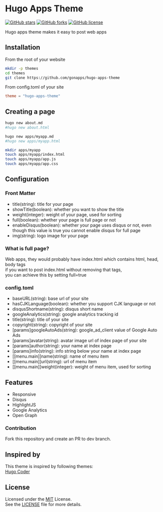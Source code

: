 # Hugo Apps Theme
[![GitHub stars](https://img.shields.io/github/stars/gonapps/hugo-apps-theme.svg?style=flat-square)](https://github.com/gonapps/hugo-apps-theme/stargazers)
[![GitHub forks](https://img.shields.io/github/forks/gonapps/hugo-apps-theme.svg?style=flat-square)](https://github.com/gonapps/hugo-apps-theme/fork)
[![GitHub license](https://img.shields.io/badge/license-MIT-blue.svg?style=flat-square)](https://raw.githubusercontent.com/gonapps/hugo-apps-theme/master/LICENSE.md)

Hugo apps theme makes it easy to post web apps

## Installation
From the root of your website
```bash
mkdir -p themes
cd themes
git clone https://github.com/gonapps/hugo-apps-theme
```
From config.toml of your site
```toml
theme = "hugo-apps-theme"
```

## Creating a page
```bash
hugo new about.md
#hugo new about.html
```
```bash
hugo new apps/myapp.md
#hugo new apps/myapp.html
```
```bash
mkdir apps/myapp
touch apps/myapp/index.html
touch apps/myapp/app.js
touch apps/myapp/app.css
```

## Configuration

### Front Matter
- title(string): title for your page
- showTitle(boolean): whether you want to show the title
- weight(integer): weight of your page, used for sorting
- full(boolean): whether your page is full page or not
- enableDisqus(boolean): whether your page uses disqus or not, even though this value is true you cannot enable disqus for full page
- img(string): logo image for your page

### What is full page?
Web apps, they would probably have index.html which contains html, head, body tags<br/>
if you want to post index.html without removing that tags,<br/>
you can achieve this by setting full=true

### config.toml
- baseURL(string): base url of your site
- hasCJKLanguage(boolean): whether you support CJK language or not
- disqusShortname(string): disqus short name
- googleAnalytics(string): google analytics tracking id
- title(string): title of your site
- copyright(string): copyright of your site
- [params]googleAutoAds(string): google_ad_client value of Google Auto Ads
- [params]avatar(string): avatar image url of index page of your site
- [params]author(string): your name at index page
- [params]info(string): info string below your name at index page
- [[menu.main]]name(string): name of menu item
- [[menu.main]]url(string): url of menu item
- [[menu.main]]weight(integer): weight of menu item, used for sorting

## Features
* Responsive
* Disqus
* HighlightJS
* Google Analytics
* Open Graph

### Contribution
Fork this repository and create an PR to dev branch.

## Inspired by
This theme is inspired by following themes:<br/>
[Hugo Coder](https://github.com/luizdepra/hugo-coder)

## License
Licensed under the [MIT](https://opensource.org/licenses/MIT) License.<br/>
See the [LICENSE](https://raw.githubusercontent.com/gonapps/hugo-apps-theme/master/LICENSE.md) file for more details.
